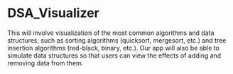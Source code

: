 # DSA_Visualizer
This will involve visualization of the most common algorithms and data structures, such as sorting algorithms (quicksort, mergesort, etc.) and tree insertion algorithms (red-black, binary, etc.). Our app will also be able to simulate data structures so that users can view the effects of adding and removing data from them.
